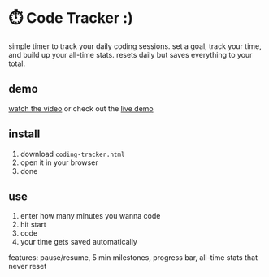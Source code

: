 # ⏱️ Code Tracker :)

simple timer to track your daily coding sessions. set a goal, track your time, and build up your all-time stats. resets daily but saves everything to your total.

## demo

[watch the video](https://youtu.be/nMA5RNkq9kw?si=T52Z7RraBa8azP11) or check out the [live demo](https://youtu.be/nMA5RNkq9kw?si=T52Z7RraBa8azP11)

## install

1. download `coding-tracker.html`
2. open it in your browser
3. done

## use

1. enter how many minutes you wanna code
2. hit start
3. code
4. your time gets saved automatically

features: pause/resume, 5 min milestones, progress bar, all-time stats that never reset


